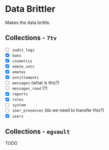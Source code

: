 # Data Brittler

Makes the data brittle.

## Collections - `7tv`

- [ ] `audit_logs`
- [x] `bans`
- [x] `cosmetics`
- [x] `emote_sets`
- [x] `emotes`
- [x] `entitlements`
- [ ] `messages` (what is this?)
- [ ] `messages_read` (?)
- [x] `reports`
- [x] `roles`
- [ ] `system`
- [ ] `user_presences` (do we need to transfer this?)
- [x] `users`

## Collections - `egvault`

TODO
